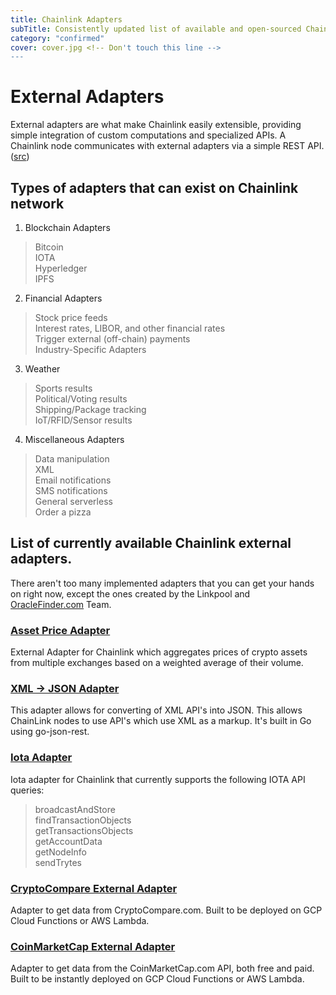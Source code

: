 ```yaml
---
title: Chainlink Adapters
subTitle: Consistently updated list of available and open-sourced Chainlink external adapters.
category: "confirmed"
cover: cover.jpg <!-- Don't touch this line -->
---
```


# External Adapters
External adapters are what make Chainlink easily extensible, providing simple integration of custom computations and specialized APIs. A Chainlink node communicates with external adapters via a simple REST API. ([src](https://github.com/smartcontractkit/chainlink/wiki/Glossary#external-adapter))

## Types of adapters that can exist on Chainlink network
1. Blockchain Adapters
> Bitcoin  
> IOTA  
> Hyperledger  
> IPFS  
2. Financial Adapters
> Stock price feeds  
> Interest rates, LIBOR, and other financial rates  
> Trigger external (off-chain) payments  
> Industry-Specific Adapters  
3. Weather
> Sports results  
> Political/Voting results  
> Shipping/Package tracking  
> IoT/RFID/Sensor results  
4. Miscellaneous Adapters
> Data manipulation  
> XML  
> Email notifications  
> SMS notifications  
> General serverless   
> Order a pizza  

## List of currently available Chainlink external adapters.
There aren't too many implemented adapters that you can get your hands on right now, except the ones created by the Linkpool and [OracleFinder.com](https://oraclefinder.com/) Team. 
### [Asset Price Adapter](https://github.com/linkpoolio/asset-price-cl-ea)
External Adapter for Chainlink which aggregates prices of crypto assets from multiple exchanges based on a weighted average of their volume.
### [XML -> JSON Adapter](https://github.com/linkpoolio/xml-cl-ea)
This adapter allows for converting of XML API's into JSON. This allows ChainLink nodes to use API's which use XML as a markup. It's built in Go using go-json-rest.
### [Iota Adapter](https://github.com/linkpoolio/iota-cl-ea)
Iota adapter for Chainlink that currently supports the following IOTA API queries:
> broadcastAndStore  
> findTransactionObjects  
> getTransactionsObjects  
> getAccountData  
> getNodeInfo  
> sendTrytes  
### [CryptoCompare External Adapter](https://github.com/OracleFinder/CryptoCompareExternalAdapter)
Adapter to get data from CryptoCompare.com. Built to be deployed on GCP Cloud Functions or AWS Lambda.
### [CoinMarketCap External Adapter](https://github.com/OracleFinder/CMCExternalAdapter)
Adapter to get data from the CoinMarketCap.com API, both free and paid. Built to be instantly deployed on GCP Cloud Functions or AWS Lambda.
